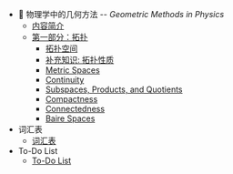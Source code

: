 *  📘 物理学中的几何方法  --  *Geometric Methods in Physics*
    * [内容简介](GMP/intro.md)
	* [第一部分：拓扑](GMP/1-Topology/summary.md)
		*  [拓扑空间](GMP/1-Topology/Topological-Space.md)
		*  [补充知识: 拓扑性质](GMP/1-Topology/quality-of-topology.md)
		*  [Metric Spaces](GMP/1-Topology/Metric-Spaces.md)
		*  [Continuity](GMP/1-Topology/Continuity.md)
		*  [Subspaces, Products, and Quotients](GMP/1-Topology/SPQ.md)
		*  [Compactness](GMP/1-Topology/Compactness.md)
		*  [Connectedness](GMP/1-Topology/Connectedness.md)
		*  [Baire Spaces](GMP/1-Topology/Baire-Spaces.md)
*  词汇表
	* [词汇表](_glossary.md)
* To-Do List
	* [To-Do List](_to-do-list.md)